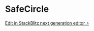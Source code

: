 # SafeCircle

[Edit in StackBlitz next generation editor ⚡️](https://stackblitz.com/~/github.com/HaloCreatives/SafeCircle)